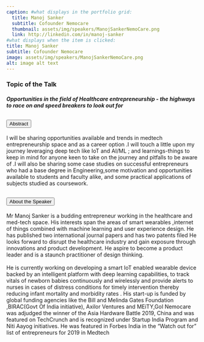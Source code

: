 ```yaml
---
caption: #what displays in the portfolio grid:
  title: Manoj Sanker
  subtitle: Cofounder Nemocare
  thumbnail: assets/img/speakers/ManojSankerNemoCare.png
  link: http://linkedin.com/in/manoj-sanker
#what displays when the item is clicked:
title: Manoj Sanker
subtitle: Cofounder Nemocare
image: assets/img/speakers/ManojSankerNemoCare.png
alt: image alt text
---
```


### Topic of the Talk

##### Opportunities in the field of Healthcare entrepreneurship - the highways to race on  and  speed breakers to look out for

<div class="accordion text-left" id="accordionExample2">
  <div class="card">
    <div class="card-header" id="headingTwo">
      <h2 class="mb-0">
        <button class="btn btn-link collapsed" type="button" data-toggle="collapse" data-target="#collapseFour" aria-expanded="false" aria-controls="collapseFour">
        Abstract
        </button>
      </h2>
    </div>
    <div id="collapseFour" class="collapse" aria-labelledby="headingTwo" data-parent="#accordionExample">
      <div class="card-body">
        I will be sharing opportunities available and trends  in medtech entrepreneurship space and as a career option .I will touch a little upon my journey leveraging deep tech like IoT and AI/ML ; and learnings-things to keep in mind for anyone keen to take on the journey and pitfalls to be aware of .I will also  be sharing some  case studies on successful entrepreneurs who had a base degree in  Engineering,some motivation and opportunities available to students and faculty alike,   and some  practical applications of subjects studied as coursework.
      </div>
    </div>
  </div>
  <div class="card">
    <div class="card-header" id="headingThree">
      <h2 class="mb-0">
        <button class="btn btn-link collapsed" type="button" data-toggle="collapse" data-target="#CollapseFive" aria-expanded="false" aria-controls="CollapseFive">
          About the Speaker
        </button>
      </h2>
    </div>
    <div id="CollapseFive" class="collapse" aria-labelledby="headingThree" data-parent="#accordionExample">
      <div class="card-body">
      Mr Manoj Sanker is a budding entrepreneur working
  in the healthcare and med-tech space.
  His interests span the areas of smart
  wearables ,internet of things
  combined with machine learning and
  user experience design.
  He has published two international
  journal papers and has two patents
  filed
  He looks forward to disrupt the
  healthcare industry and gain exposure
  through innovations and product
  development.
  He aspire to become a product leader
  and is a staunch practitioner of
  design thinking.
  <br> <br>
  He is currently working on developing a smart IoT enabled wearable
device backed by an intelligent platform with deep learning
capabilities, to track vitals of newborn babies continuously and
wirelessly and provide alerts to nurses in cases of distress
conditions for timely intervention thereby reducing infant mortality
and morbidity rates .
His start-up is funded by global funding agencies like the Bill and
Melinda Gates Foundation ,BIRAC(Govt Of India initiative), Axilor
Ventures and MEiTY,GoI
Nemocare was adjudged the winner of the Asia Hardware Battle
2019, China and was featured on TechCrunch and is recognized
under Startup India Program and Niti Aayog initiatives.
He was featured in Forbes India in the “Watch out for” list of
entrepreneurs for 2019 in Medtech
        </div>
    </div>
  </div>
</div>
